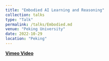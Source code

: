 ```yaml
---
title: "Embodied AI Learning and Reasoning"
collection: talks
type: "Talk"
permalink: /talks/Embodied.md
venue: "Peking University"
date: 2022-10-29
location: "Peking"
---
```

**[Vimeo Video](https://vimeo.com/user/26211289/folder/17762079)**
